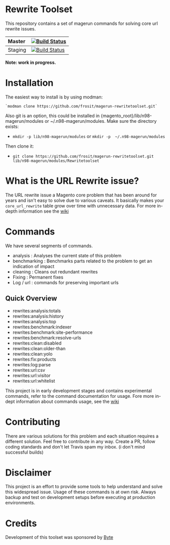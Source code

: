 Rewrite Toolset
===============

This repository contains a set of magerun commands for solving core url rewrite issues.

| Master  | [![Build Status](https://travis-ci.org/frosit/magerun-rewritetoolset.svg?branch=master)](https://travis-ci.org/frosit/magerun-rewritetoolset)  |
|:--------|:------------------------------------------------------------------------------------------------------------------------------------------|
| Staging | [![Build Status](https://travis-ci.org/frosit/magerun-rewritetoolset.svg?branch=staging)](https://travis-ci.org/frosit/magerun-rewritetoolset) |


__Note: work in progress.__

# Installation

The easiest way to install is by using modman:

    `modman clone https://github.com/frosit/magerun-rewritetoolset.git`

Also git is an option, this could be installed in {magento_root}/lib/n98-magerun/modules or ~/.n98-magerun/modules.
Make sure the directory exists:

* `mkdir -p lib/n98-magerun/modules` or `mkdir -p  ~/.n98-magerun/modules`
    
Then clone it:

* `git clone https://github.com/frosit/magerun-rewritetoolset.git lib/n98-magerun/modules/Rewritetoolset`


# What is the URL Rewrite issue?

The URL rewrite issue a Magento core problem that has been around for years and isn't easy to solve due to various caveats. It basically makes your `core_url_rewrite` table grow over time with unnecessary data.
For more in-depth information see the [wiki](https://github.com/frosit/magerun-rewritetoolset/wiki) 

# Commands

We have several segments of commands.

* analysis : Analyses the current state of this problem
* benchmarking : Benchmarks parts related to the problem to get an indication of impact
* cleaning : Cleans out redundant rewrites
* Fixing : Permanent fixes
* Log / url : commands for preserving important urls

## Quick Overview

* rewrites:analysis:totals
* rewrites:analysis:history
* rewrites:analysis:top
* rewrites:benchmark:indexer
* rewrites:benchmark:site-performance
* rewrites:benchmark:resolve-urls
* rewrites:clean:disabled
* rewrites:clean:older-than
* rewrites:clean:yolo
* rewrites:fix:products
* rewrites:log:parse
* rewrites:url:csv
* rewrites:url:visitor
* rewrites:url:whitelist

This project is in early development stages and contains experimental commands, refer to the command documentation for usage.
Fore more in-dept information about commands usage, see the [wiki](https://github.com/frosit/magerun-rewritetoolset/wiki)

# Contributing

There are various solutions for this problem and each situation requires a different solution. Feel free to contribute in any way. Create a PR, follow coding standards and don't let Travis spam my inbox. (i don't mind successful builds)

# Disclaimer

This project is an effort to provide some tools to help understand and solve this widespread issue. Usage of these commands is at own risk. Always backup and test on development setups before executing at production environments.

# Credits

Development of this toolset was sponsored by [Byte](http://www.byte.nl)


